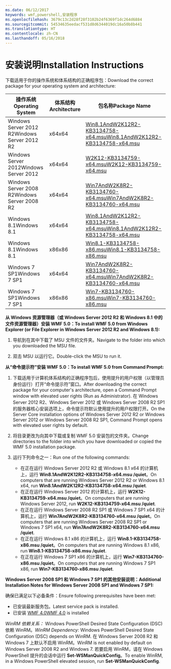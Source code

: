 ```yaml
---
ms.date: 06/12/2017
keywords: wmf,powershell,安装程序
ms.openlocfilehash: 3679c13c2d28f28f3102b24f6369f1dc264d6884
ms.sourcegitcommit: 54534635eedacf531d8d6344019dc16a50b8b441
ms.translationtype: HT
ms.contentlocale: zh-CN
ms.lasthandoff: 05/16/2018
---
```

# <a name="installation-instructions"></a><span data-ttu-id="53daf-102">安装说明</span><span class="sxs-lookup"><span data-stu-id="53daf-102">Installation Instructions</span></span>

<span data-ttu-id="53daf-103">下载适用于你的操作系统和体系结构的正确程序包：</span><span class="sxs-lookup"><span data-stu-id="53daf-103">Download the correct package for your operating system and architecture:</span></span>

| <span data-ttu-id="53daf-104">操作系统</span><span class="sxs-lookup"><span data-stu-id="53daf-104">Operating System</span></span>       | <span data-ttu-id="53daf-105">体系结构</span><span class="sxs-lookup"><span data-stu-id="53daf-105">Architecture</span></span> | <span data-ttu-id="53daf-106">包名称</span><span class="sxs-lookup"><span data-stu-id="53daf-106">Package Name</span></span>              |
|------------------------|--------------|---------------------------|
| <span data-ttu-id="53daf-107">Windows Server 2012 R2</span><span class="sxs-lookup"><span data-stu-id="53daf-107">Windows Server 2012 R2</span></span> | <span data-ttu-id="53daf-108">x64</span><span class="sxs-lookup"><span data-stu-id="53daf-108">x64</span></span>      | [<span data-ttu-id="53daf-109">Win8.1AndW2K12R2-KB3134758-x64.msu</span><span class="sxs-lookup"><span data-stu-id="53daf-109">Win8.1AndW2K12R2-KB3134758-x64.msu</span></span>](http://go.microsoft.com/fwlink/?LinkId=717507) |
| <span data-ttu-id="53daf-110">Windows Server 2012</span><span class="sxs-lookup"><span data-stu-id="53daf-110">Windows Server 2012</span></span>    | <span data-ttu-id="53daf-111">x64</span><span class="sxs-lookup"><span data-stu-id="53daf-111">x64</span></span>      | [<span data-ttu-id="53daf-112">W2K12-KB3134759-x64.msu</span><span class="sxs-lookup"><span data-stu-id="53daf-112">W2K12-KB3134759-x64.msu</span></span>](http://go.microsoft.com/fwlink/?LinkId=717506) |
| <span data-ttu-id="53daf-113">Windows Server 2008 R2</span><span class="sxs-lookup"><span data-stu-id="53daf-113">Windows Server 2008 R2</span></span> | <span data-ttu-id="53daf-114">x64</span><span class="sxs-lookup"><span data-stu-id="53daf-114">x64</span></span>      | [<span data-ttu-id="53daf-115">Win7AndW2K8R2-KB3134760-x64.msu</span><span class="sxs-lookup"><span data-stu-id="53daf-115">Win7AndW2K8R2-KB3134760-x64.msu</span></span>](http://go.microsoft.com/fwlink/?LinkId=717504) |
| <span data-ttu-id="53daf-116">Windows 8.1</span><span class="sxs-lookup"><span data-stu-id="53daf-116">Windows 8.1</span></span>            | <span data-ttu-id="53daf-117">x64</span><span class="sxs-lookup"><span data-stu-id="53daf-117">x64</span></span>          | [<span data-ttu-id="53daf-118">Win8.1AndW2K12R2-KB3134758-x64.msu</span><span class="sxs-lookup"><span data-stu-id="53daf-118">Win8.1AndW2K12R2-KB3134758-x64.msu</span></span>](http://go.microsoft.com/fwlink/?LinkId=717507) |
| <span data-ttu-id="53daf-119">Windows 8.1</span><span class="sxs-lookup"><span data-stu-id="53daf-119">Windows 8.1</span></span>            | <span data-ttu-id="53daf-120">x86</span><span class="sxs-lookup"><span data-stu-id="53daf-120">x86</span></span>          | [<span data-ttu-id="53daf-121">Win8.1-KB3134758-x86.msu</span><span class="sxs-lookup"><span data-stu-id="53daf-121">Win8.1-KB3134758-x86.msu</span></span>](http://go.microsoft.com/fwlink/?LinkID=717963) |
| <span data-ttu-id="53daf-122">Windows 7 SP1</span><span class="sxs-lookup"><span data-stu-id="53daf-122">Windows 7 SP1</span></span>          | <span data-ttu-id="53daf-123">x64</span><span class="sxs-lookup"><span data-stu-id="53daf-123">x64</span></span>          | [<span data-ttu-id="53daf-124">Win7AndW2K8R2-KB3134760-x64.msu</span><span class="sxs-lookup"><span data-stu-id="53daf-124">Win7AndW2K8R2-KB3134760-x64.msu</span></span>](http://go.microsoft.com/fwlink/?LinkId=717504) |
| <span data-ttu-id="53daf-125">Windows 7 SP1</span><span class="sxs-lookup"><span data-stu-id="53daf-125">Windows 7 SP1</span></span>          | <span data-ttu-id="53daf-126">x86</span><span class="sxs-lookup"><span data-stu-id="53daf-126">x86</span></span>          | [<span data-ttu-id="53daf-127">Win7-KB3134760-x86.msu</span><span class="sxs-lookup"><span data-stu-id="53daf-127">Win7-KB3134760-x86.msu</span></span>](http://go.microsoft.com/fwlink/?LinkID=717962) |


<span data-ttu-id="53daf-128">**从 Windows 资源管理器（或 Windows Server 2012 R2 和 Windows 8.1 中的文件资源管理器）安装 WMF 5.0：**</span><span class="sxs-lookup"><span data-stu-id="53daf-128">**To install WMF 5.0 from Windows Explorer (or File Explorer in Windows Server 2012 R2 and Windows 8.1):**</span></span>

1. <span data-ttu-id="53daf-129">导航到在其中下载了 MSU 文件的文件夹。</span><span class="sxs-lookup"><span data-stu-id="53daf-129">Navigate to the folder into which you downloaded the MSU file.</span></span>

2. <span data-ttu-id="53daf-130">双击 MSU 以运行它。</span><span class="sxs-lookup"><span data-stu-id="53daf-130">Double-click the MSU to run it.</span></span>

<span data-ttu-id="53daf-131">**从“命令提示符”安装 WMF 5.0：**</span><span class="sxs-lookup"><span data-stu-id="53daf-131">**To install WMF 5.0 from Command Prompt:**</span></span>

1. <span data-ttu-id="53daf-132">下载适用于计算机体系结构的正确程序包后，使用提升的用户权限（以管理员身份运行）打开“命令提示符”窗口。</span><span class="sxs-lookup"><span data-stu-id="53daf-132">After downloading the correct package for your computer's architecture, open a Command Prompt window with elevated user rights (Run as Administrator).</span></span> <span data-ttu-id="53daf-133">在 Windows Server 2012 R2、Windows Server 2012 或 Windows Server 2008 R2 SP1 的服务器核心安装选项上，命令提示符默认使用提升的用户权限打开。</span><span class="sxs-lookup"><span data-stu-id="53daf-133">On the Server Core installation options of Windows Server 2012 R2 or Windows Server 2012 or Windows Server 2008 R2 SP1, Command Prompt opens with elevated user rights by default.</span></span>

2. <span data-ttu-id="53daf-134">将目录更改为向其中下载或复制 WMF 5.0 安装包的文件夹。</span><span class="sxs-lookup"><span data-stu-id="53daf-134">Change directories to the folder into which you have downloaded or copied the WMF 5.0 installation package.</span></span>

3. <span data-ttu-id="53daf-135">运行下列命令之一：</span><span class="sxs-lookup"><span data-stu-id="53daf-135">Run one of the following commands:</span></span>
    - <span data-ttu-id="53daf-136">在正在运行 Windows Server 2012 R2 或 Windows 8.1 x64 的计算机上，运行 **Win8.1AndW2K12R2-KB3134758-x64.msu /quiet**。</span><span class="sxs-lookup"><span data-stu-id="53daf-136">On computers that are running Windows Server 2012 R2 or Windows 8.1 x64, run **Win8.1AndW2K12R2-KB3134758-x64.msu /quiet**.</span></span>
    - <span data-ttu-id="53daf-137">在正在运行 Windows Server 2012 的计算机上，运行 **W2K12-KB3134759-x64.msu /quiet**。</span><span class="sxs-lookup"><span data-stu-id="53daf-137">On computers that are running Windows Server 2012, run **W2K12-KB3134759-x64.msu /quiet**.</span></span>
    - <span data-ttu-id="53daf-138">在正在运行 Windows Server 2008 R2 SP1 或 Windows 7 SP1 x64 的计算机上，运行 **Win7AndW2K8R2-KB3134760-x64.msu /quiet**。</span><span class="sxs-lookup"><span data-stu-id="53daf-138">On computers that are running Windows Server 2008 R2 SP1 or Windows 7 SP1 x64, run **Win7AndW2K8R2-KB3134760-x64.msu /quiet**.</span></span>
    - <span data-ttu-id="53daf-139">在正在运行 Windows 8.1 x86 的计算机上，运行 **Win8.1-KB3134758-x86.msu /quiet**。</span><span class="sxs-lookup"><span data-stu-id="53daf-139">On computers that are running Windows 8.1 x86, run **Win8.1-KB3134758-x86.msu /quiet**.</span></span>
    - <span data-ttu-id="53daf-140">在正在运行 Windows 7 SP1 x86 的计算机上，运行 **Win7-KB3134760-x86.msu /quiet**。</span><span class="sxs-lookup"><span data-stu-id="53daf-140">On computers that are running Windows 7 SP1 x86, run **Win7-KB3134760-x86.msu /quiet**.</span></span>

<span data-ttu-id="53daf-141">**Windows Server 2008 SP1 和 Windows 7 SP1 的其他安装说明：**</span><span class="sxs-lookup"><span data-stu-id="53daf-141">**Additional Installation Notes for Windows Server 2008 SP1 and Windows 7 SP1:**</span></span>

<span data-ttu-id="53daf-142">确保已满足以下必备条件：</span><span class="sxs-lookup"><span data-stu-id="53daf-142">Ensure following prerequisites have been met:</span></span>
- <span data-ttu-id="53daf-143">已安装最新服务包。</span><span class="sxs-lookup"><span data-stu-id="53daf-143">Latest service pack is installed.</span></span>
- <span data-ttu-id="53daf-144">已安装 [WMF 4.0](http://www.microsoft.com/en-us/download/details.aspx?id=40855)</span><span class="sxs-lookup"><span data-stu-id="53daf-144">[WMF 4.0](http://www.microsoft.com/en-us/download/details.aspx?id=40855) is installed</span></span>

<span data-ttu-id="53daf-145">*WinRM 依赖关系：* Windows PowerShell Desired State Configuration (DSC) 依赖 WinRM。</span><span class="sxs-lookup"><span data-stu-id="53daf-145">*WinRM Dependency:* Windows PowerShell Desired State Configuration (DSC) depends on WinRM.</span></span> <span data-ttu-id="53daf-146">在 Windows Server 2008 R2 和 Windows 7 上默认不启用 WinRM。</span><span class="sxs-lookup"><span data-stu-id="53daf-146">WinRM is not enabled by default on Windows Server 2008 R2 and Windows 7.</span></span> <span data-ttu-id="53daf-147">若要启用 WinRM，请在 Windows PowerShell 提升的会话中运行 **Set-WSManQuickConfig**。</span><span class="sxs-lookup"><span data-stu-id="53daf-147">To enable WinRM, in a Windows PowerShell elevated session, run **Set-WSManQuickConfig**.</span></span>
